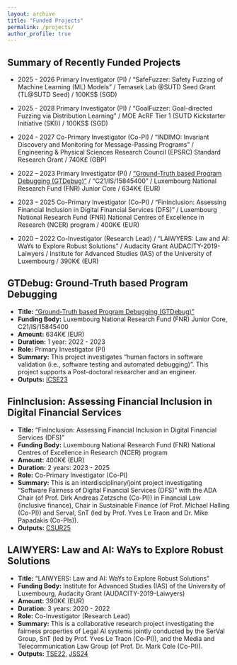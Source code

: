 ```yaml
---
layout: archive
title: "Funded Projects"
permalink: /projects/
author_profile: true
---
```


Summary of Recently Funded Projects 
----------------------------------

* 2025 - 2026 Primary Investigator (PI) / “SafeFuzzer: Safety Fuzzing of Machine Learning (ML) Models” / Temasek Lab @SUTD Seed Grant (TL@SUTD Seed) / 100KS$ (SGD)

* 2025 - 2028 Primary Investigator (PI) / “GoalFuzzer: Goal-directed Fuzzing via Distribution Learning” / MOE AcRF Tier 1 (SUTD Kickstarter Initiative (SKI)) / 100KS$ (SGD)

* 2024 - 2027 Co-Primary Investigator (Co-PI) / “INDIMO: Invariant Discovery and Monitoring for Message-Passing Programs” / Engineering & Physical Sciences Research Council (EPSRC) Standard Research Grant / 740K£ (GBP)

* 2022 – 2023 Primary Investigator (PI) / [“Ground-Truth based Program Debugging (GTDebug)”](https://www.fnr.lu/results-2021-core-call/#1620407951711-54861d53-816d) / “C21/IS/15845400” / Luxembourg National Research Fund (FNR) Junior Core / 634K€ (EUR) 

* 2023 – 2025 	Co-Primary Investigator (Co-PI) / “FinInclusion: Assessing Financial Inclusion in Digital Financial Services (DFS)” / Luxembourg National Research Fund (FNR) National Centres of Excellence in Research (NCER) program / 400K€ (EUR) 

* 2020 – 2022 	Co-Investigator (Research Lead) / “LAIWYERS: Law and AI: WaYs to Explore Robust Solutions” / Audacity Grant AUDACITY-2019-Laiwyers / Institute for Advanced Studies (IAS) of the University of Luxembourg / 390K€ (EUR) 


GTDebug: Ground-Truth based Program Debugging
------------------------
* **Title:** [“Ground-Truth based Program Debugging (GTDebug)”](https://www.fnr.lu/results-2021-core-call/#1620407951711-54861d53-816d)
* **Funding Body:** Luxembourg National Research Fund (FNR) Junior Core, C21/IS/15845400
* **Amount:** 634K€ (EUR)
* **Duration:** 1 year: 2022 - 2023
* **Role:** Primary Investigator (PI) 
* **Summary:** This project investigates “human factors in software validation (i.e., software testing and automated debugging)”. This project supports a Post-doctoral researcher and an engineer.
* **Outputs:** [ICSE23](https://ieeexplore.ieee.org/abstract/document/10172588)

FinInclusion: Assessing Financial Inclusion in Digital Financial Services
------------------------
* **Title:** “FinInclusion: Assessing Financial Inclusion in Digital Financial Services (DFS)”
* **Funding Body:** Luxembourg National Research Fund (FNR) National Centres of Excellence in Research (NCER) program
* **Amount:** 400K€ (EUR)
* **Duration:** 2 years: 2023 - 2025
* **Role:** Co-Primary Investigator (Co-PI)
* **Summary:** This is an interdisciplinary/joint project investigating “Software Fairness of Digital Financial Services (DFS)” with the ADA Chair (of Prof. Dirk Andreas Zetzsche (Co-PI)) in Financial Law (inclusive finance), Chair in Sustainable Finance (of Prof. Michael Halling (Co-PI)) and Serval, SnT (led by Prof. Yves Le Traon and Dr. Mike Papadakis (Co-PIs)).
* **Outputs:** [CSUR25](https://arxiv.org/pdf/2205.08809)

LAIWYERS: Law and AI: WaYs to Explore Robust Solutions
------------------------
* **Title:** “LAIWYERS: Law and AI: WaYs to Explore Robust Solutions” 
* **Funding Body:** Institute for Advanced Studies (IAS) of the University of Luxembourg, Audacity Grant (AUDACITY-2019-Laiwyers)
* **Amount:** 390K€ (EUR)
* **Duration:** 3 years: 2020 - 2022
* **Role:** Co-Investigator (Research Lead)
* **Summary:** This is a collaborative research project investigating the fairness properties of Legal AI systems jointly conducted by the SerVal Group, SnT (led by Prof. Yves Le Traon (Co-PI)), and the Media and Telecommunication Law Group (of  Prof. Dr. Mark Cole (Co-PI)).
* **Outputs:** [TSE22](https://ieeexplore.ieee.org/abstract/document/9678017), [JSS24](https://arxiv.org/pdf/2305.13935)